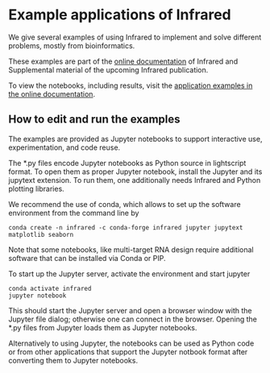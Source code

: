 # Example applications of Infrared

We give several examples of using Infrared to implement and solve different problems,
mostly from bioinformatics.

These examples are part of the [online documentation](https://www.lix.polytechnique.fr/~will/Software/Infrared) of Infrared and Supplemental material of the upcoming Infrared publication.

To view the notebooks, including results, visit the [application examples
in the online
documentation](https://www.lix.polytechnique.fr/~will/Software/Infrared/Doc/usergroup1.html).


## How to edit and run the examples 

The examples are provided as Jupyter notebooks to support interactive
use, experimentation, and code reuse.

The *.py files encode Jupyter notebooks as Python source in 
lightscript format. To open them as proper Jupyter notebook, install the Jupyter
and its jupytext extension. To run them, one additionally needs Infrared
and Python plotting libraries.

We recommend the use of conda, which allows to set up the software
environment from the command line by

```
conda create -n infrared -c conda-forge infrared jupyter jupytext matplotlib seaborn
```

Note that some notebooks, like multi-target RNA design require additional
software that can be installed via Conda or PIP.

To start up the Jupyter server, activate the environment and start jupyter

```
conda activate infrared
jupyter notebook
```

This should start the Jupyter server and open a browser window with the Jupyter file dialog; otherwise one can connect in the browser. Opening the *.py files from Jupyter loads them as Jupyter notebooks.

Alternatively to using Jupyter, the notebooks can be used as Python code or from other
applications that support the Jupyter notbook format after converting them to Jupyter notebooks.
